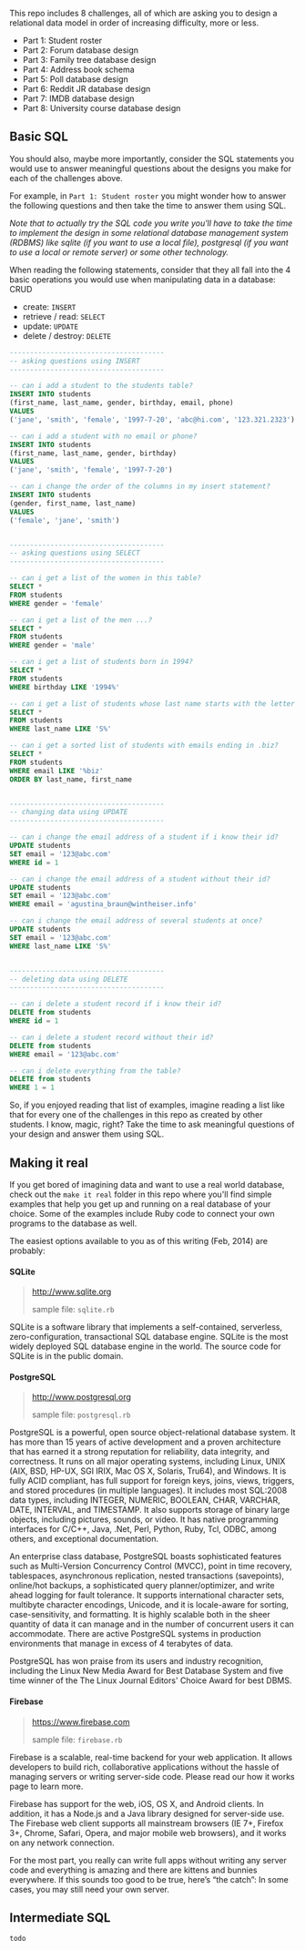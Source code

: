 This repo includes 8 challenges, all of which are asking you to design a relational data model in order of increasing difficulty, more or less.

- Part 1: Student roster
- Part 2: Forum database design
- Part 3: Family tree database design
- Part 4: Address book schema
- Part 5: Poll database design
- Part 6: Reddit JR database design
- Part 7: IMDB database design
- Part 8: University course database design

## Basic SQL

You should also, maybe more importantly, consider the SQL statements you would use to answer meaningful questions about the designs you make for each of the challenges above.

For example, in `Part 1: Student roster` you might wonder how to answer the following questions and then take the time to answer them using SQL.

*Note that to actually try the SQL code you write you'll have to take the time to implement the design in some relational database management system (RDBMS) like sqlite (if you want to use a local file), postgresql (if you want to use a local or remote server) or some other technology.*

When reading the following statements, consider that they all fall into the 4 basic operations you would use when manipulating data in a database: CRUD

- create: `INSERT`
- retrieve / read: `SELECT`
- update: `UPDATE`
- delete / destroy: `DELETE`


```sql
--------------------------------------
-- asking questions using INSERT
--------------------------------------

-- can i add a student to the students table?
INSERT INTO students
(first_name, last_name, gender, birthday, email, phone)
VALUES
('jane', 'smith', 'female', '1997-7-20', 'abc@hi.com', '123.321.2323')

-- can i add a student with no email or phone?
INSERT INTO students
(first_name, last_name, gender, birthday)
VALUES
('jane', 'smith', 'female', '1997-7-20')

-- can i change the order of the columns in my insert statement?
INSERT INTO students
(gender, first_name, last_name)
VALUES
('female', 'jane', 'smith')


--------------------------------------
-- asking questions using SELECT
--------------------------------------

-- can i get a list of the women in this table?
SELECT *
FROM students
WHERE gender = 'female'

-- can i get a list of the men ...?
SELECT *
FROM students
WHERE gender = 'male'

-- can i get a list of students born in 1994?
SELECT *
FROM students
WHERE birthday LIKE '1994%'

-- can i get a list of students whose last name starts with the letter 'S'?
SELECT *
FROM students
WHERE last_name LIKE 'S%'

-- can i get a sorted list of students with emails ending in .biz?
SELECT *
FROM students
WHERE email LIKE '%biz'
ORDER BY last_name, first_name


--------------------------------------
-- changing data using UPDATE
--------------------------------------

-- can i change the email address of a student if i know their id?
UPDATE students
SET email = '123@abc.com'
WHERE id = 1

-- can i change the email address of a student without their id?
UPDATE students
SET email = '123@abc.com'
WHERE email = 'agustina_braun@wintheiser.info'

-- can i change the email address of several students at once?
UPDATE students
SET email = '123@abc.com'
WHERE last_name LIKE 'S%'


--------------------------------------
-- deleting data using DELETE
--------------------------------------

-- can i delete a student record if i know their id?
DELETE from students
WHERE id = 1

-- can i delete a student record without their id?
DELETE from students
WHERE email = '123@abc.com'

-- can i delete everything from the table?
DELETE from students
WHERE 1 = 1

```

So, if you enjoyed reading that list of examples, imagine reading a list like that for every one of the challenges in this repo as created by other students.  I know, magic, right?  Take the time to ask meaningful questions of your design and answer them using SQL.

## Making it real

If you get bored of imagining data and want to use a real world database, check out the `make it real` folder in this repo where you'll find simple examples that help you get up and running on a real database of your choice.  Some of the examples include Ruby code to connect your own programs to the database as well.

The easiest options available to you as of this writing (Feb, 2014) are probably:


#### SQLite

> http://www.sqlite.org
>
> sample file: `sqlite.rb`

SQLite is a software library that implements a self-contained, serverless, zero-configuration, transactional SQL database engine. SQLite is the most widely deployed SQL database engine in the world. The source code for SQLite is in the public domain.


#### PostgreSQL

> http://www.postgresql.org
>
> sample file: `postgresql.rb`

PostgreSQL is a powerful, open source object-relational database system. It has more than 15 years of active development and a proven architecture that has earned it a strong reputation for reliability, data integrity, and correctness. It runs on all major operating systems, including Linux, UNIX (AIX, BSD, HP-UX, SGI IRIX, Mac OS X, Solaris, Tru64), and Windows. It is fully ACID compliant, has full support for foreign keys, joins, views, triggers, and stored procedures (in multiple languages). It includes most SQL:2008 data types, including INTEGER, NUMERIC, BOOLEAN, CHAR, VARCHAR, DATE, INTERVAL, and TIMESTAMP. It also supports storage of binary large objects, including pictures, sounds, or video. It has native programming interfaces for C/C++, Java, .Net, Perl, Python, Ruby, Tcl, ODBC, among others, and exceptional documentation.

An enterprise class database, PostgreSQL boasts sophisticated features such as Multi-Version Concurrency Control (MVCC), point in time recovery, tablespaces, asynchronous replication, nested transactions (savepoints), online/hot backups, a sophisticated query planner/optimizer, and write ahead logging for fault tolerance. It supports international character sets, multibyte character encodings, Unicode, and it is locale-aware for sorting, case-sensitivity, and formatting. It is highly scalable both in the sheer quantity of data it can manage and in the number of concurrent users it can accommodate. There are active PostgreSQL systems in production environments that manage in excess of 4 terabytes of data.

PostgreSQL has won praise from its users and industry recognition, including the Linux New Media Award for Best Database System and five time winner of the The Linux Journal Editors' Choice Award for best DBMS.

#### Firebase

> https://www.firebase.com
>
> sample file: `firebase.rb`

Firebase is a scalable, real-time backend for your web application. It allows developers to build rich, collaborative applications without the hassle of managing servers or writing server-side code. Please read our how it works page to learn more.

Firebase has support for the web, iOS, OS X, and Android clients. In addition, it has a Node.js and a Java library designed for server-side use. The Firebase web client supports all mainstream browsers (IE 7+, Firefox 3+, Chrome, Safari, Opera, and major mobile web browsers), and it works on any network connection.

For the most part, you really can write full apps without writing any server code and everything is amazing and there are kittens and bunnies everywhere. If this sounds too good to be true, here’s “the catch”: In some cases, you may still need your own server.


## Intermediate SQL

`todo`
